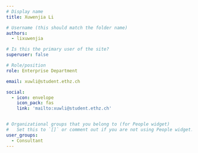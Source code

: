```yaml
---
# Display name
title: Xuwenjia Li

# Username (this should match the folder name)
authors:
  - lixuwenjia

# Is this the primary user of the site?
superuser: false

# Role/position
role: Enterprise Department

email: xuwli@student.ethz.ch

social:
  - icon: envelope
    icon_pack: fas
    link: 'mailto:xuwli@student.ethz.ch'


# Organizational groups that you belong to (for People widget)
#   Set this to `[]` or comment out if you are not using People widget.
user_groups:
  - Consultant
---
```

